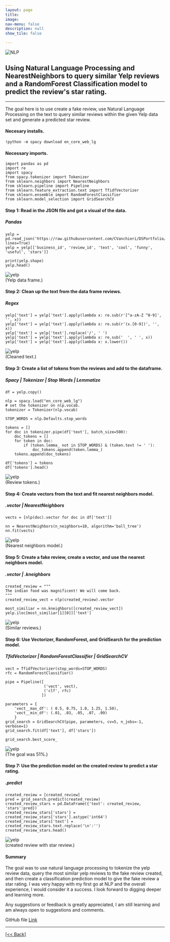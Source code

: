 ```yaml
---
layout: page
title:
image: 
nav-menu: false
description: null
show_tile: false

---
```


![NLP](/assets/images/QuerySimilarYelpReviews/nlp.jpg) <br>

## Using Natural Language Processing and NearestNeighbors to query similar Yelp reviews and a RandomForest Classification model to predict the review's star rating.

---

The goal here is to use create a fake review, use Natural Language Processing on the text to query similar reviews within the given Yelp data set and generate a predicted star review. 

#### Necesary installs.
```
!python -m spacy download en_core_web_lg
```

#### Necessary imports.
```
import pandas as pd
import re
import spacy 
from spacy.tokenizer import Tokenizer
from sklearn.neighbors import NearestNeighbors
from sklearn.pipeline import Pipeline
from sklearn.feature_extraction.text import TfidfVectorizer
from sklearn.ensemble import RandomForestClassifier
from sklearn.model_selection import GridSearchCV
```

#### Step 1: Read in the JSON file and got a visual of the data.
##### Pandas 
```
yelp = pd.read_json('https://raw.githubusercontent.com/CVanchieri/DSPortfolio/master/posts/YelpNLPQueryReviewsPost/review_sample.json', lines=True)
yelp = yelp[['business_id', 'review_id', 'text', 'cool', 'funny', 'useful', 'stars']]
```
```
print(yelp.shape)
yelp.head()
```
![yelp](/assets/images/QuerySimilarYelpReviews/yelp1.png) <br>
(Yelp data frame.)

#### Step 2: Clean up the text from the data frame reviews.
##### Regex
```
yelp['text'] = yelp['text'].apply(lambda x: re.sub(r'[^a-zA-Z ^0-9]', '', x))
yelp['text'] = yelp['text'].apply(lambda x: re.sub(r'(x.[0-9])', '', x))
yelp['text'] = yelp['text'].replace('/', ' ') 
yelp['text'] = yelp['text'].apply(lambda x: re.sub('  ', ' ', x))
yelp['text'] = yelp['text'].apply(lambda x: x.lower())
```
![yelp](/assets/images/QuerySimilarYelpReviews/yelp2.png) <br>
(Cleaned text.)

#### Step 3: Create a list of tokens from the reviews and add to the dataframe.
##### Spacy | Tokenizer | Stop Words | Lemmatize
```
df = yelp.copy()
```
```
nlp = spacy.load("en_core_web_lg")
# set the tokenizer on nlp.vocab.
tokenizer = Tokenizer(nlp.vocab)
```
```
STOP_WORDS = nlp.Defaults.stop_words
```
```
tokens = []
for doc in tokenizer.pipe(df['text'], batch_size=500):
    doc_tokens = []
    for token in doc:
        if (token.lemma_ not in STOP_WORDS) & (token.text != ' '):
            doc_tokens.append(token.lemma_)
    tokens.append(doc_tokens)
```
```
df['tokens'] = tokens
df['tokens'].head()
```
![yelp](/assets/images/QuerySimilarYelpReviews/yelp3.png) <br>
(Review tokens.)

#### Step 4: Create vectors from the text and fit nearest neighbors model.
##### .vector | NearestNeighbors
```
vects = [nlp(doc).vector for doc in df['text']]
```
```
nn = NearestNeighbors(n_neighbors=10, algorithm='ball_tree')
nn.fit(vects)
```
![yelp](/assets/images/QuerySimilarYelpReviews/yelp4.png) <br>
(Nearest neighbors model.)

#### Step 5: Create a fake review, create a vector, and use the nearest neighbors model.
##### .vector | .kneighbors
```
created_review = """
The indian food was magnificent! We will come back.
"""
created_review_vect = nlp(created_review).vector
```
```
most_similiar = nn.kneighbors([created_review_vect])
yelp.iloc[most_similiar[1][0]]['text']
```
![yelp](/assets/images/QuerySimilarYelpReviews/yelp5.png) <br>
(Similar reviews.)

#### Step 6: Use Vectorizer, RandomForest, and GridSearch for the prediction model.
##### TfidVectorizer | RandomForestClassifier | GridSearchCV
```
vect = TfidfVectorizer(stop_words=STOP_WORDS)
rfc = RandomForestClassifier()
```
```
pipe = Pipeline([
                 ('vect', vect),
                 ('clf', rfc)                
                ])
```
```
parameters = {
    'vect__max_df': ( 0.5, 0.75, 1.0, 1.25, 1.50),
    'vect__min_df': (.01, .03, .05, .07, .09)
    }
grid_search = GridSearchCV(pipe, parameters, cv=5, n_jobs=-1, verbose=1)
grid_search.fit(df['text'], df['stars'])
```
```
grid_search.best_score_
```
![yelp](/assets/images/QuerySimilarYelpReviews/yelp6.png) <br>
(The goal was 51%.)

#### Step 7: Use the prediction model on the created review to predict a star rating.
##### .predict 
```
created_review = [created_review]
pred = grid_search.predict(created_review)
created_review_stars = pd.DataFrame({'text': created_review, 'stars':pred})
created_review_stars['stars'] = created_review_stars['stars'].astype('int64')
created_review_stars['text'] = created_review_stars.text.replace('\n':'')
created_review_stars.head()                 
```
![yelp](/assets/images/QuerySimilarYelpReviews/yelp7.png) <br>
(created review with star review.)

#### Summary
The goal was to use natural language processing to tokenize the yelp review data, query the most similar yelp reviews to the fake review created, and then create a classification prediction model to give the fake review a star rating.
I was very happy with my first go at NLP and the overall experience, I would consider it a success. I look forward to digging deeper and learning more.

Any suggestions or feedback is greatly appreciated, I am still learning and am always open to suggestions and comments.

GitHub file
[Link]({{'https://github.com/CVanchieri/DSPortfolio/blob/master/posts/YelpNLPQueryReviewsPost/YelpNLPQueryReviews.ipynb'}})






---
[[<< Back]](https://cvanchieri.github.io/DSPortfolio/Tile1_Projects.html)
